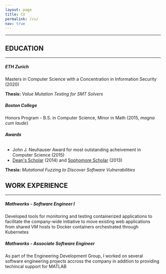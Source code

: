 ```yaml
---
layout: page
title: CV
permalink: /cv/
nav: true
---
```

---
## EDUCATION
---
##### ETH Zurich
Masters in Computer Science with a Concentration in Information Security (2020)

**Thesis:** *Value Mutation Testing for SMT Solvers*

##### Boston College
Honors Program - B.S. in Computer Science, Minor in Math (2015, *magna cum laude*)

###### **Awards**
* John J. Neuhauser Award for most outstanding acheivement in Computer Science (2015)
* [Dean's Scholar](https://www.bc.edu/bc-web/schools/mcas/departments/political-science/undergraduate/awards-fellowships.html#deans_scholars)
(2014) and [Sophomore Scholar](https://www.bc.edu/bc-web/schools/mcas/departments/political-science/undergraduate/awards-fellowships.html#sophomore_scholars)
(2013)

**Thesis:** *Mutational Fuzzing to Discover Software Vulnerabilities*

## WORK EXPERIENCE
---
##### Mathworks - Software Engineer I
Developed tools for monitoring and testing containerized applications to
facilitate the company-wide initiative to move existing web applications from
shared VM hosts to Docker containers orchestrated through Kubernetes

##### Mathworks - Associate Software Engineer
As part of the Engineering Development Group, I worked on several software
engineering projects accross the company in addition to providing techincal
support for MATLAB
